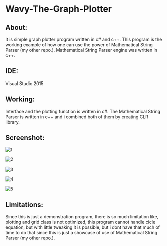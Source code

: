 # Wavy-The-Graph-Plotter

## About:
It is simple graph plotter program written in c# and c++. This program is the working example of how one can use the power of Mathematical String Parser (my other repo.). Mathematical String Parser engine was written in c++.

## IDE:
Visual Studio 2015

## Working:
Interface and the plotting function is written in c#. The Mathematical String Parser is written in c++ and i combined both of them by creating CLR library.

## Screenshot:
![1](https://user-images.githubusercontent.com/27717975/39244882-b0a5d2f4-48af-11e8-8543-d417ef1e6b5a.png)

![2](https://user-images.githubusercontent.com/27717975/39244883-b195c502-48af-11e8-99a1-fc545c34ff0e.png)

![3](https://user-images.githubusercontent.com/27717975/39244884-b29ee80c-48af-11e8-817c-44c7785505a4.png)

![4](https://user-images.githubusercontent.com/27717975/39244885-b341b33e-48af-11e8-8cfa-7c54357a74f0.png)

![5](https://user-images.githubusercontent.com/27717975/39244889-b3f485a4-48af-11e8-8d03-ec53697e3fbf.png)

## Limitations:
Since this is just a demonstration program, there is so much limitation like, plotting and grid class is not optimized, this program cannot handle cicle equation, but with little tweaking it is possible, but i dont have that much of time to do that since this is just a showcase of use of Mathematical String Parser (my other repo.).
